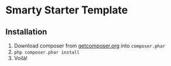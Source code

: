 # Smarty Starter Template

## Installation

1. Download composer from [getcomposer.org](https://getcomposer.org/download/) into `composer.phar`
2. `php composer.phar install`
3. Voilà!